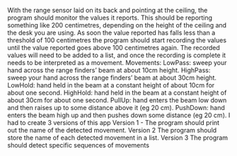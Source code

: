 With the range sensor laid on its back and pointing at the ceiling, the program should monitor the
values it reports. This should be reporting something like 200 centimetres, depending on the height
of the ceiling and the desk you are using. As soon the value reported has falls less than a threshold of
100 centimetres the program should start recording the values until the value reported goes above
100 centimetres again. The recorded values will need to be added to a list, and once the recording is
complete it needs to be interpreted as a movement.
Movements:
 LowPass: sweep your hand across the range finders’ beam at about 10cm height.
 HighPass: sweep your hand across the range finders’ beam at about 30cm height.
 LowHold: hand held in the beam at a constant height of about 10cm for about one second.
 HighHold: hand held in the beam at a constant height of about 30cm for about one second.
 PullUp: hand enters the beam low down and then raises up to some distance above it (eg 20
cm).
 PushDown: hand enters the beam high up and then pushes down some distance (eg 20 cm).
I had to create 3 versions of this app 
Version 1 - 
The program should print out the name of the detected movement.
Version 2
The program should store the name of each detected movement in a list.
Version 3
The program should detect specific sequences of movements
